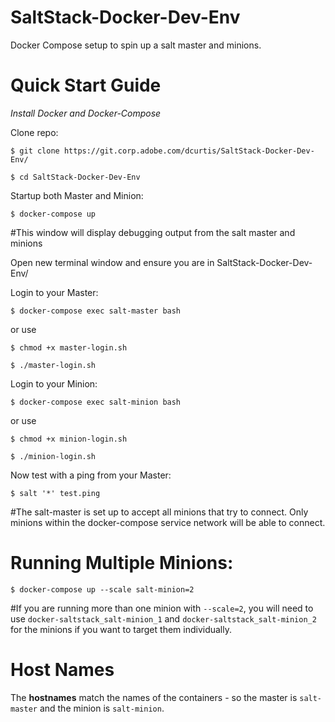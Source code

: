 # SaltStack-Docker-Dev-Env
Docker Compose setup to spin up a salt master and minions.

# Quick Start Guide

*Install Docker and Docker-Compose*

Clone repo:

`$ git clone https://git.corp.adobe.com/dcurtis/SaltStack-Docker-Dev-Env/`

`$ cd SaltStack-Docker-Dev-Env`

Startup both Master and Minion:

`$ docker-compose up`

  #This window will display debugging output from the salt master and minions

Open new terminal window and ensure you are in SaltStack-Docker-Dev-Env/

Login to your Master:

`$ docker-compose exec salt-master bash`

or use

`$ chmod +x master-login.sh`

`$ ./master-login.sh`

Login to your Minion:

`$ docker-compose exec salt-minion bash`

or use

`$ chmod +x minion-login.sh`

`$ ./minion-login.sh`

Now test with a ping from your Master:

`$ salt '*' test.ping`

  #The salt-master is set up to accept all minions that try to connect. Only minions within the docker-compose service network will be able to connect.

# Running Multiple Minions:

`$ docker-compose up --scale salt-minion=2`

  #If you are running more than one minion with `--scale=2`, you will need to use `docker-saltstack_salt-minion_1` and `docker-saltstack_salt-minion_2` for the minions if you want to target them individually.

# Host Names
The **hostnames** match the names of the containers - so the master is `salt-master` and the minion is `salt-minion`.
